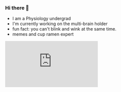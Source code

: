 ### Hi there 👋

<!--
**foiryolo/foiryolo** is a ✨ _special_ ✨ repository because its `README.md` (this file) appears on your GitHub profile.

Here are some ideas to get you started:

- 🔭 I’m currently working on the multibrain holder...
- 🌱 I’m currently learning ...
- 👯 I’m looking to collaborate on ...
- 🤔 I’m looking for help with ...
- 💬 Ask me about ...
- 📫 How to reach me: ...
- 😄 Pronouns: ...
- ⚡ Fun fact: you can't blink and wink at the same time.
-->
- I am a Physiology undergrad
- I'm currently working on the multi-brain holder
- fun fact: you can't blink and wink at the same time.
- memes and cup ramen expert

![alt_text](https://github.com/foiryolo/foiryolo/blob/main/KEYS%20Poster.pdf "KEYS Poster")
